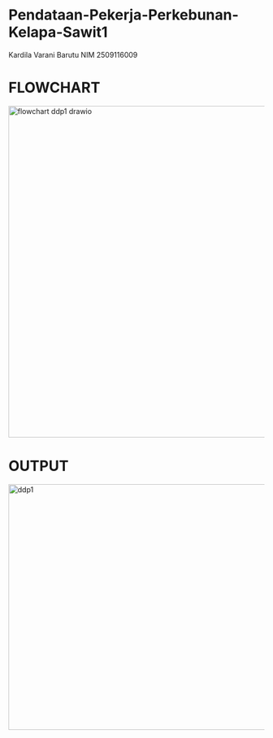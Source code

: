 # Pendataan-Pekerja-Perkebunan-Kelapa-Sawit1
Kardila Varani Barutu NIM 2509116009

# FLOWCHART

<img width="1041" height="652" alt="flowchart ddp1 drawio" src="https://github.com/user-attachments/assets/13b05cba-46a0-412b-aaec-7be9d0e2d90a" />

# OUTPUT
<img width="1195" height="483" alt="ddp1" src="https://github.com/user-attachments/assets/1f903652-e9b5-458a-af75-1b8900f4d308" />
